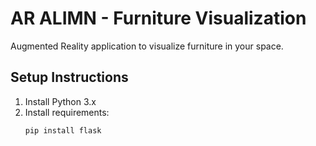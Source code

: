 # AR ALIMN - Furniture Visualization

Augmented Reality application to visualize furniture in your space.

## Setup Instructions

1. Install Python 3.x
2. Install requirements:
   ```bash
   pip install flask